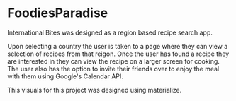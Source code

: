 # FoodiesParadise

International Bites was designed as a region based recipe search app.

Upon selecting a country the user is taken to a page where they can view a selection of recipes from that reigon.
Once the user has found a recipe they are interested in they can view the recipe on a larger screen for cooking.
The user also has the option to invite their friends over to enjoy the meal with them using Google's Calendar API.


This visuals for this project was designed using materialize.

